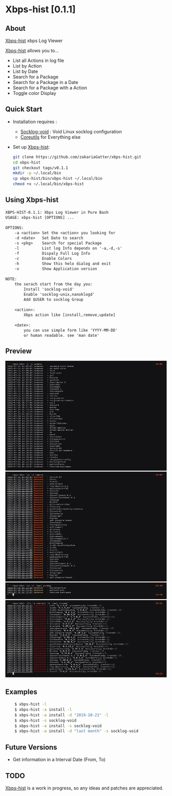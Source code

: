 # Xbps-hist [0.1.1]

## About

[Xbps-hist] xbps Log Viewer

[Xbps-hist] allows you to...

* List all Actions in log file
* List by Action
* List by Date
* Search for a Package
* Search for a Package in a Date
* Search for a Package with a Action
* Toggle color Display

## Quick Start

* Installation requires :

	* [Socklog-void](https://github.com/voidlinux/socklog-void) : Void Linux socklog configuration
    * [Coreutils](https://www.gnu.org/software/coreutils) for Everything else

* Set up [Xbps-hist]:

	``` bash
	git clone https://github.com/zakariaGatter/xbps-hist.git
    cd xbps-hist
    git checkout tags/v0.1.1
	mkdir -p ~/.local/bin
	cp xbps-hist/bin/xbps-hist ~/.local/bin
	chmod +x ~/.local/bin/xbps-hist
	```

## Using Xbps-hist

```
XBPS-HIST-0.1.1: Xbps Log Viewer in Pure Bash
USAGE: xbps-hist [OPTIONS] ...

OPTIONS:
    -a <action> Set the <action> you looking for
    -d <date>   Set Date to search
    -s <pkg>    Search for special Package
    -l          List log Info depends on '-a,-d,-s'
    -f          Dispaly Full Log Info
    -c          Enable Colors
    -h          Show this helo dialog and exit
    -v          Show Application version

NOTE:
    the serach start from the day you:
        Install 'socklog-void'
        Enable 'socklog-unix,nanoklogd'
        Add $USER to socklog Group

    <action>:
        Xbps action like [install,remove,update]

    <date>:
        you can use simple form like 'YYYY-MM-DD'
        or human readable. see 'man date'
```

## Preview
![Simple](./preview/simple.png)
![Color](./preview/color.png)
![Date](./preview/date.png)
![Full](./preview/full.png)

## Examples
```bash
    $ xbps-hist -l
    $ xbps-hist -a install -l
    $ xbps-hist -a install -d "2019-10-21" -l
    $ xbps-hist -s socklog-void
    $ xbps-hist -a install -s socklog-void
    $ xbps-hist -a install -d "last month" -s socklog-void
```

## Future Versions
* Get information in a Interval Date (From, To)

## TODO
[Xbps-hist] is a work in progress, so any ideas and patches are appreciated.

[Xbps-hist]:http://github.com/zakariagatter/xbps-hist
